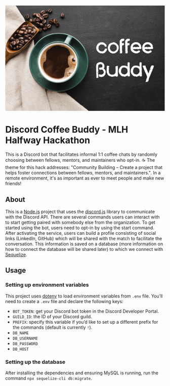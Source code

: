 ![logo](readme-logo.png)

# Discord Coffee Buddy - MLH Halfway Hackathon
This is a Discord bot that facilitates informal 1:1 coffee chats by randomly choosing between fellows, mentors, and maintainers who opt-in. ☕ The theme for this hack addresses: "Community Building – Create a project that helps foster connections between fellows, mentors, and maintainers.". In a remote environment, it's as important as ever to meet people and make new friends!

## About
This is a [Node.js](https://nodejs.org/en/) project that uses the [discord.js](https://discord.js.org/) library to communicate with the Discord API. There are several commands users can interact with to start getting paired with somebody else from the organization. To get started using the bot, users need to opt-in by using the start command. After activating the service, users can build a profile consisting of social links (LinkedIn, GitHub) which will be shared with the match to facilitate the conversation. This information is saved on a database (more information on how to connect the database will be shared later) to which we connect with [Sequelize](https://sequelize.org/).

## Usage
### Setting up environment variables
This project uses [dotenv](https://github.com/motdotla/dotenv) to load environment variables from `.env` file. You’ll need to create a `.env` file and declare the following keys:
* `BOT_TOKEN`: get your Discord bot token in the Discord Developer Portal.
* `GUILD_ID`: the ID of your Discord guild.
* `PREFIX`: specify this variable if you’d like to set up a different prefix for the commands (default is currently `!`).
* `DB_NAME`
* `DB_USERNAME`
* `DB_PASSWORD`
* `DB_HOST`

### Setting up the database
After installing the dependencies and ensuring MySQL is running, run the command `npx sequelize-cli db:migrate`.
